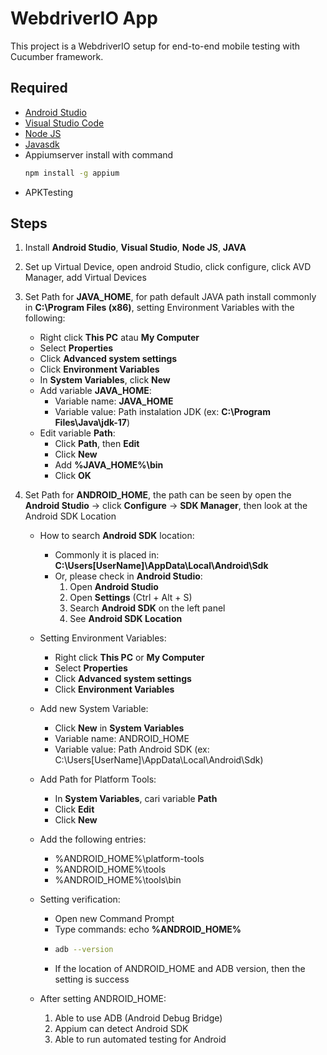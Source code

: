 # WebdriverIO App

This project is a WebdriverIO setup for end-to-end mobile testing with Cucumber framework.

## Required
- [Android Studio](https://developer.android.com/studio)
- [Visual Studio Code](https://code.visualstudio.com/download)
- [Node JS](NodeJS)
- [Javasdk](https://www.oracle.com/java/technologies/downloads)
- Appiumserver install with command
    ```sh
    npm install -g appium
    ```
- APKTesting

## Steps
1. Install **Android Studio**, **Visual Studio**, **Node JS**, **JAVA**

2. Set up Virtual Device, open android Studio, click configure, click AVD Manager, add Virtual Devices

3.  Set Path for **JAVA_HOME**, for path default JAVA path install commonly in **C:\Program Files (x86)**, setting Environment Variables with the following:
    - Right click **This PC** atau **My Computer**
    - Select **Properties**
    - Click **Advanced system settings**
    - Click **Environment Variables**
    - In **System Variables**, click **New**
    - Add variable **JAVA_HOME**:
        - Variable name: **JAVA_HOME**
        - Variable value: Path instalation JDK (ex: **C:\Program Files\Java\jdk-17**)
    - Edit variable **Path**:
        - Click **Path**, then **Edit**
        - Click **New**
        - Add **%JAVA_HOME%\bin**
        - Click **OK**

4. Set Path for **ANDROID_HOME**, the path can be seen by open the **Android Studio** -> click **Configure** -> **SDK Manager**, then look at the Android SDK Location
    - How to search **Android SDK** location:
        - Commonly it is placed in: **C:\Users\[UserName]\AppData\Local\Android\Sdk**
        - Or, please check in **Android Studio**:
            1. Open **Android Studio**
            2. Open **Settings** (Ctrl + Alt + S)
            3. Search **Android SDK** on the left panel
            4. See **Android SDK Location**

    - Setting Environment Variables:
        - Right click **This PC** or **My Computer**
        - Select **Properties**
        - Click **Advanced system settings**
        - Click **Environment Variables**

    - Add new System Variable:
        - Click **New** in **System Variables**
        - Variable name: ANDROID_HOME
        - Variable value: Path Android SDK (ex: C:\Users\[UserName]\AppData\Local\Android\Sdk)
    
    -  Add Path for Platform Tools:
        - In **System Variables**, cari variable **Path**
        - Click **Edit**
        - Click **New**

    -  Add the following entries:
        - %ANDROID_HOME%\platform-tools
        - %ANDROID_HOME%\tools
        - %ANDROID_HOME%\tools\bin

    - Setting verification:
        - Open new Command Prompt
        - Type commands: echo **%ANDROID_HOME%**
        -   ```sh
            adb --version
            ```
        - If the location of ANDROID_HOME and ADB version, then the setting is success

    - After setting ANDROID_HOME:
        1. Able to use ADB (Android Debug Bridge)
        2. Appium can detect Android SDK
        3. Able to run automated testing for Android